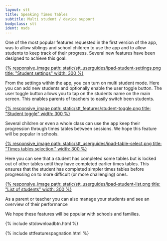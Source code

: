 ```yaml
---
layout: stt
title: Speaking Times Tables
subtitle: Multi student / device support
bodyclass: stt
ident: msds
---
```

One of the most popular features requested in the first version of the app, was to allow siblings and school children to use the app and to allow students to keep track of their progress.
Several new features have been designed to achieve this goal.

<div class="container-table">
	<div class="center-block">
		<a href="{{ site.baseurl }}/static/stt_userguides/ipad-student-settings.png" class="thickbox">
			{% responsive_image path: static/stt_userguides/ipad-student-settings.png title: "Student settings" width: 300 %}
		</a>
	</div>
</div>

From the settings within the app, you can turn on multi student mode. Here you can add new students and optionally enable the user toggle button. The user toggle button allows you to tap on the students name on the main screen. This enables parents of teachers to easily switch been students.

<div class="container-table">
	<div class="center-block">
		<a href="{{ site.baseurl }}/static/stt_features/student-toggle.png" class="thickbox">
			{% responsive_image path: static/stt_features/student-toggle.png title: "Student toggle" width: 300 %}
		</a>
	</div>
</div>

Several children or even a whole class can use the app keep their progression through times tables between sessions. We hope this feature will be popular in schools.

<div class="container-table">
	<div class="center-block">
		<a href="{{ site.baseurl }}/static/stt_userguides/ipad-table-select.png" class="thickbox">
			{% responsive_image path: static/stt_userguides/ipad-table-select.png title: "Times tables selection." width: 300 %}
		</a>
	</div>
</div>


Here you can see that a student has completed some tables but is locked out of other tables until they have completed earlier times tables. This ensures that the student has completed simpler times tables before progressing on to more difficult (or more challenging) ones.

<div class="container-table">
	<div class="center-block">
		<a href="{{ site.baseurl }}/static/stt_userguides/ipad-student-list.png" class="thickbox">
			{% responsive_image path: static/stt_userguides/ipad-student-list.png title: "List of students" width: 300 %}
		</a>
	</div>
</div>


As a parent or teacher you can also manage your students and see an overview of their performance

We hope these features will be popular with schools and families.

<div class="container-table">
	<div class="center-block">
		{% include sttdownloadbtn.html %}
	</div>
</div>

{% include sttfeaturespagnation.html %}

